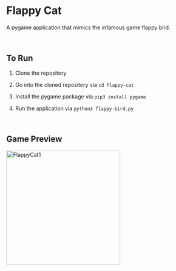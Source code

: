 # Flappy Cat

A pygame application that mimics the infamous game flappy bird. 

<br/>

## To Run

1) Clone the repository

2) Go into the cloned repository via `cd flappy-cat`

2) Install the pygame package via `pip3 install pygame`

3) Run the application via `python3 flappy-bird.py`

<br/>

## Game Preview

<img width="300" alt="FlappyCat1" src="https://user-images.githubusercontent.com/112460001/221391882-0f69ae57-ee55-4622-a5b5-3e6301d82cb3.png">

